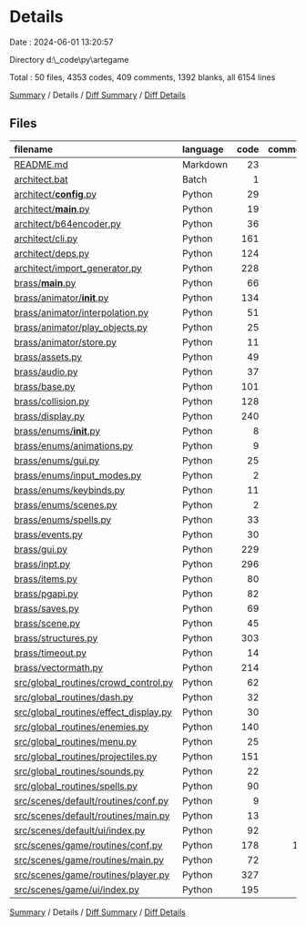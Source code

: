 # Details

Date : 2024-06-01 13:20:57

Directory d:\\_code\\py\\artegame

Total : 50 files,  4353 codes, 409 comments, 1392 blanks, all 6154 lines

[Summary](results.md) / Details / [Diff Summary](diff.md) / [Diff Details](diff-details.md)

## Files
| filename | language | code | comment | blank | total |
| :--- | :--- | ---: | ---: | ---: | ---: |
| [README.md](/README.md) | Markdown | 23 | 0 | 14 | 37 |
| [architect.bat](/architect.bat) | Batch | 1 | 0 | 0 | 1 |
| [architect/__config__.py](/architect/__config__.py) | Python | 29 | 6 | 10 | 45 |
| [architect/__main__.py](/architect/__main__.py) | Python | 19 | 0 | 8 | 27 |
| [architect/b64encoder.py](/architect/b64encoder.py) | Python | 36 | 3 | 14 | 53 |
| [architect/cli.py](/architect/cli.py) | Python | 161 | 20 | 59 | 240 |
| [architect/deps.py](/architect/deps.py) | Python | 124 | 10 | 48 | 182 |
| [architect/import_generator.py](/architect/import_generator.py) | Python | 228 | 8 | 68 | 304 |
| [brass/__main__.py](/brass/__main__.py) | Python | 66 | 11 | 22 | 99 |
| [brass/animator/__init__.py](/brass/animator/__init__.py) | Python | 134 | 48 | 63 | 245 |
| [brass/animator/interpolation.py](/brass/animator/interpolation.py) | Python | 51 | 2 | 15 | 68 |
| [brass/animator/play_objects.py](/brass/animator/play_objects.py) | Python | 25 | 0 | 13 | 38 |
| [brass/animator/store.py](/brass/animator/store.py) | Python | 11 | 0 | 7 | 18 |
| [brass/assets.py](/brass/assets.py) | Python | 49 | 4 | 21 | 74 |
| [brass/audio.py](/brass/audio.py) | Python | 37 | 1 | 25 | 63 |
| [brass/base.py](/brass/base.py) | Python | 101 | 1 | 42 | 144 |
| [brass/collision.py](/brass/collision.py) | Python | 128 | 3 | 33 | 164 |
| [brass/display.py](/brass/display.py) | Python | 240 | 33 | 70 | 343 |
| [brass/enums/__init__.py](/brass/enums/__init__.py) | Python | 8 | 1 | 1 | 10 |
| [brass/enums/animations.py](/brass/enums/animations.py) | Python | 9 | 0 | 5 | 14 |
| [brass/enums/gui.py](/brass/enums/gui.py) | Python | 25 | 0 | 8 | 33 |
| [brass/enums/input_modes.py](/brass/enums/input_modes.py) | Python | 2 | 0 | 2 | 4 |
| [brass/enums/keybinds.py](/brass/enums/keybinds.py) | Python | 11 | 0 | 6 | 17 |
| [brass/enums/scenes.py](/brass/enums/scenes.py) | Python | 2 | 1 | 2 | 5 |
| [brass/enums/spells.py](/brass/enums/spells.py) | Python | 33 | 0 | 4 | 37 |
| [brass/events.py](/brass/events.py) | Python | 30 | 0 | 20 | 50 |
| [brass/gui.py](/brass/gui.py) | Python | 229 | 3 | 58 | 290 |
| [brass/inpt.py](/brass/inpt.py) | Python | 296 | 15 | 99 | 410 |
| [brass/items.py](/brass/items.py) | Python | 80 | 11 | 40 | 131 |
| [brass/pgapi.py](/brass/pgapi.py) | Python | 82 | 0 | 48 | 130 |
| [brass/saves.py](/brass/saves.py) | Python | 69 | 8 | 32 | 109 |
| [brass/scene.py](/brass/scene.py) | Python | 45 | 6 | 31 | 82 |
| [brass/structures.py](/brass/structures.py) | Python | 303 | 27 | 104 | 434 |
| [brass/timeout.py](/brass/timeout.py) | Python | 14 | 0 | 8 | 22 |
| [brass/vectormath.py](/brass/vectormath.py) | Python | 214 | 4 | 71 | 289 |
| [src/global_routines/crowd_control.py](/src/global_routines/crowd_control.py) | Python | 62 | 3 | 20 | 85 |
| [src/global_routines/dash.py](/src/global_routines/dash.py) | Python | 32 | 2 | 14 | 48 |
| [src/global_routines/effect_display.py](/src/global_routines/effect_display.py) | Python | 30 | 3 | 13 | 46 |
| [src/global_routines/enemies.py](/src/global_routines/enemies.py) | Python | 140 | 5 | 31 | 176 |
| [src/global_routines/menu.py](/src/global_routines/menu.py) | Python | 25 | 0 | 13 | 38 |
| [src/global_routines/projectiles.py](/src/global_routines/projectiles.py) | Python | 151 | 10 | 24 | 185 |
| [src/global_routines/sounds.py](/src/global_routines/sounds.py) | Python | 22 | 0 | 16 | 38 |
| [src/global_routines/spells.py](/src/global_routines/spells.py) | Python | 90 | 0 | 41 | 131 |
| [src/scenes/default/routines/conf.py](/src/scenes/default/routines/conf.py) | Python | 9 | 5 | 4 | 18 |
| [src/scenes/default/routines/main.py](/src/scenes/default/routines/main.py) | Python | 13 | 6 | 6 | 25 |
| [src/scenes/default/ui/index.py](/src/scenes/default/ui/index.py) | Python | 92 | 10 | 14 | 116 |
| [src/scenes/game/routines/conf.py](/src/scenes/game/routines/conf.py) | Python | 178 | 101 | 13 | 292 |
| [src/scenes/game/routines/main.py](/src/scenes/game/routines/main.py) | Python | 72 | 8 | 11 | 91 |
| [src/scenes/game/routines/player.py](/src/scenes/game/routines/player.py) | Python | 327 | 29 | 89 | 445 |
| [src/scenes/game/ui/index.py](/src/scenes/game/ui/index.py) | Python | 195 | 1 | 12 | 208 |

[Summary](results.md) / Details / [Diff Summary](diff.md) / [Diff Details](diff-details.md)
